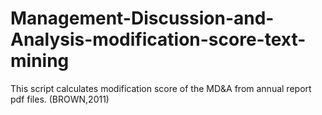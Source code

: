 # Management-Discussion-and-Analysis-modification-score-text-mining
This script calculates modification score of the MD&amp;A from annual report pdf files. (BROWN,2011)
